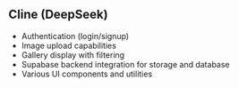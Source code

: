 ## Cline (DeepSeek)

- Authentication (login/signup)
- Image upload capabilities
- Gallery display with filtering
- Supabase backend integration for storage and database
- Various UI components and utilities
